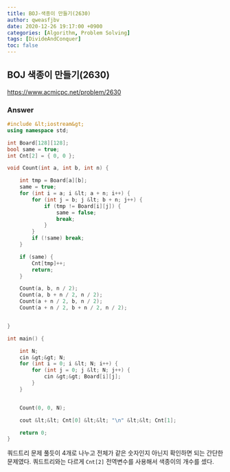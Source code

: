 ```yaml
---
title: BOJ-색종이 만들기(2630)
author: qweasfjbv
date: 2020-12-26 19:17:00 +0900
categories: [Algorithm, Problem Solving]
tags: [DivideAndConquer]
toc: false
---
```


## BOJ 색종이 만들기(2630)

<https://www.acmicpc.net/problem/2630>

### Answer

```cpp
#include &lt;iostream&gt;
using namespace std;

int Board[128][128];
bool same = true;
int Cnt[2] = { 0, 0 };

void Count(int a, int b, int n) {

	int tmp = Board[a][b];
	same = true;
	for (int i = a; i &lt; a + n; i++) {
		for (int j = b; j &lt; b + n; j++) {
			if (tmp != Board[i][j]) {
				same = false;
				break;
			}
		}
		if (!same) break;
	}

	if (same) {
		Cnt[tmp]++;
		return;
	}

	Count(a, b, n / 2);
	Count(a, b + n / 2, n / 2);
	Count(a + n / 2, b, n / 2);
	Count(a + n / 2, b + n / 2, n / 2);


}

int main() {

	int N;
	cin &gt;&gt; N;
	for (int i = 0; i &lt; N; i++) {
		for (int j = 0; j &lt; N; j++) {
			cin &gt;&gt; Board[i][j];
		}
	}


	Count(0, 0, N);

	cout &lt;&lt; Cnt[0] &lt;&lt; "\n" &lt;&lt; Cnt[1];

	return 0;
}
```

쿼드트리 문제 풀듯이 4개로 나누고 전체가 같은 숫자인지 아닌지 확인하면 되는 간단한 문제였다. 쿼드트리와는 다르게 `Cnt[2]` 전역변수를 사용해서 색종이의 개수를 셌다.